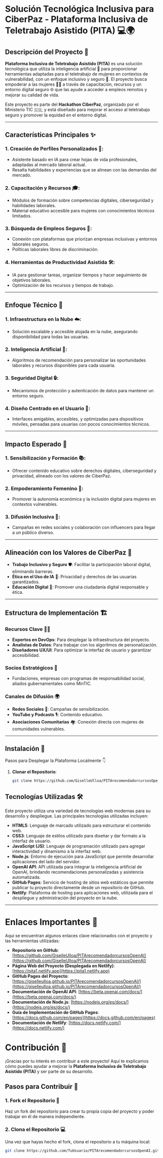# Solución Tecnológica Inclusiva para CiberPaz - Plataforma Inclusiva de Teletrabajo Asistido (PITA) 💻🌍

## Descripción del Proyecto 🚀

**Plataforma Inclusiva de Teletrabajo Asistido (PITA)** es una solución tecnológica que utiliza la inteligencia artificial 🤖 para proporcionar herramientas adaptadas para el teletrabajo de mujeres en contextos de vulnerabilidad, con un enfoque inclusivo y seguro 🔐. El proyecto busca empoderar a las mujeres 👩‍💻 a través de capacitación, recursos y un entorno digital seguro 🌐 que las ayude a acceder a empleos remotos y mejorar su calidad de vida.

Este proyecto es parte del **Hackathon CiberPaz**, organizado por el Ministerio TIC 🇨🇴, y está diseñado para mejorar el acceso al teletrabajo seguro y promover la equidad en el entorno digital.

---

## Características Principales ✨

### 1. **Creación de Perfiles Personalizados** 📝:
- Asistente basado en IA para crear hojas de vida profesionales, adaptadas al mercado laboral actual.
- Resalta habilidades y experiencias que se alinean con las demandas del mercado.

### 2. **Capacitación y Recursos** 🎓:
- Módulos de formación sobre competencias digitales, ciberseguridad y habilidades laborales.
- Material educativo accesible para mujeres con conocimientos técnicos limitados.

### 3. **Búsqueda de Empleos Seguros** 💼:
- Conexión con plataformas que priorizan empresas inclusivas y entornos laborales seguros.
- Políticas laborales libres de discriminación.

### 4. **Herramientas de Productividad Asistida** 🛠️:
- IA para gestionar tareas, organizar tiempos y hacer seguimiento de objetivos laborales.
- Optimización de los recursos y tiempos de trabajo.

---

## Enfoque Técnico 🔧

### 1. **Infraestructura en la Nube** ☁️:
- Solución escalable y accesible alojada en la nube, asegurando disponibilidad para todas las usuarias.

### 2. **Inteligencia Artificial** 🤖:
- Algoritmos de recomendación para personalizar las oportunidades laborales y recursos disponibles para cada usuaria.

### 3. **Seguridad Digital** 🔒:
- Mecanismos de protección y autenticación de datos para mantener un entorno seguro.

### 4. **Diseño Centrado en el Usuario** 🎨:
- Interfaces amigables, accesibles, y optimizadas para dispositivos móviles, pensadas para usuarias con pocos conocimientos técnicos.

---

## Impacto Esperado 🌟

### 1. **Sensibilización y Formación** 📚:
- Ofrecer contenido educativo sobre derechos digitales, ciberseguridad y privacidad, alineado con los valores de CiberPaz.

### 2. **Empoderamiento Femenino** 💪:
- Promover la autonomía económica y la inclusión digital para mujeres en contextos vulnerables.

### 3. **Difusión Inclusiva** 📣:
- Campañas en redes sociales y colaboración con influencers para llegar a un público diverso.

---

## Alineación con los Valores de CiberPaz 🤝

- **Trabajo Inclusivo y Seguro** 🛡️: Facilitar la participación laboral digital, eliminando barreras.
- **Ética en el Uso de IA** 🤖: Privacidad y derechos de las usuarias garantizados.
- **Educación Digital** 🧠: Promover una ciudadanía digital responsable y ética.

---

## Estructura de Implementación 🏗️

### Recursos Clave 🧑‍💻

- **Expertos en DevOps**: Para desplegar la infraestructura del proyecto.
- **Analistas de Datos**: Para trabajar con los algoritmos de personalización.
- **Diseñadores UX/UI**: Para optimizar la interfaz de usuario y garantizar accesibilidad.

### Socios Estratégicos 🤝

- Fundaciones, empresas con programas de responsabilidad social, aliados gubernamentales como MinTIC.

### Canales de Difusión 🌍

- **Redes Sociales** 📱: Campañas de sensibilización.
- **YouTube y Podcasts** 🎙️: Contenido educativo.
- **Asociaciones Comunitarias** 🏘️: Conexión directa con mujeres de comunidades vulnerables.

---

## Instalación 🔧

Pasos para Desplegar la Plataforma Localmente 👇

1. **Clonar el Repositorio**:
   ```bash
   git clone https://github.com/GiselleUlloa/PITArecomendadorcursosOpenAI.git

 ## Tecnologías Utilizadas 🛠️

Este proyecto utiliza una variedad de tecnologías web modernas para su desarrollo y despliegue. Las principales tecnologías utilizadas incluyen:

- **HTML5**: Lenguaje de marcado utilizado para estructurar el contenido web.
- **CSS3**: Lenguaje de estilos utilizado para diseñar y dar formato a la interfaz de usuario.
- **JavaScript (JS)**: Lenguaje de programación utilizado para agregar interactividad y dinamismo a la interfaz web.
- **Node.js**: Entorno de ejecución para JavaScript que permite desarrollar aplicaciones del lado del servidor.
- **OpenAI API**: API utilizada para integrar la inteligencia artificial de OpenAI, brindando recomendaciones personalizadas y asistencia automatizada.
- **GitHub Pages**: Servicio de hosting de sitios web estáticos que permite publicar tu proyecto directamente desde un repositorio de GitHub.
- **Netlify**: Plataforma de hosting para aplicaciones web, utilizada para el despliegue y administración del proyecto en la nube.

---

# Enlaces Importantes 🔗

Aquí se encuentran algunos enlaces clave relacionados con el proyecto y las herramientas utilizadas:

- **Repositorio en GitHub**: [https://github.com/GiselleUlloa/PITArecomendadorcursosOpenAI](https://github.com/GiselleUlloa/PITArecomendadorcursosOpenAI)
- **Página Web del Proyecto (Desplegada en Netlify)**: [https://pita1.netlify.app](https://pita1.netlify.app)
- **GitHub Pages del Proyecto**: [https://giselleulloa.github.io/PITArecomendadorcursosOpenAI/](https://giselleulloa.github.io/PITArecomendadorcursosOpenAI/)
- **Documentación de OpenAI API**: [https://beta.openai.com/docs/](https://beta.openai.com/docs/)
- **Documentación de Node.js**: [https://nodejs.org/es/docs/](https://nodejs.org/es/docs/)
- **Guía de Implementación de GitHub Pages**: [https://docs.github.com/en/pages](https://docs.github.com/en/pages)
- **Documentación de Netlify**: [https://docs.netlify.com/](https://docs.netlify.com/)

# Contribución 🤝

¡Gracias por tu interés en contribuir a este proyecto! Aquí te explicamos cómo puedes ayudar a mejorar la **Plataforma Inclusiva de Teletrabajo Asistido (PITA)** y ser parte de su desarrollo.

## Pasos para Contribuir 🚀

### 1. **Fork el Repositorio** 🍴
Haz un fork del repositorio para crear tu propia copia del proyecto y poder trabajar en él de manera independiente.

### 2. **Clona el Repositorio** 💻
Una vez que hayas hecho el fork, clona el repositorio a tu máquina local:

```bash
git clone https://github.com/TuUsuario/PITArecomendadorcursosOpenAI.git

